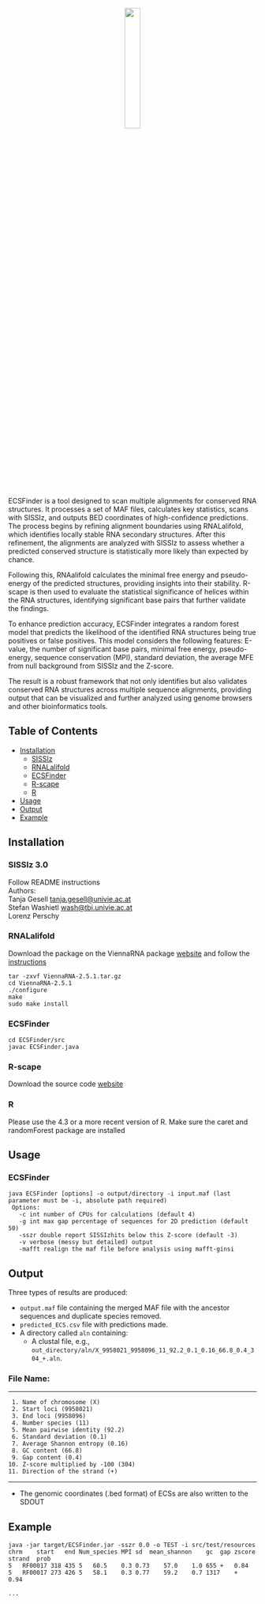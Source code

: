 


<p align="center" width="100%">
    <img width="25%" src="https://user-images.githubusercontent.com/44384386/195381940-680064be-d53a-45b6-a5e1-a80ff1cb804e.jpg"> 
</p>

ECSFinder is a tool designed to scan multiple alignments for conserved RNA structures. It processes a set of MAF files, calculates key statistics, scans with SISSIz, and outputs BED coordinates of high-confidence predictions. The process begins by refining alignment boundaries using RNALalifold, which identifies locally stable RNA secondary structures. After this refinement, the alignments are analyzed with SISSIz to assess whether a predicted conserved structure is statistically more likely than expected by chance.

Following this, RNAalifold calculates the minimal free energy and pseudo-energy of the predicted structures, providing insights into their stability. R-scape is then used to evaluate the statistical significance of helices within the RNA structures, identifying significant base pairs that further validate the findings.

To enhance prediction accuracy, ECSFinder integrates a random forest model that predicts the likelihood of the identified RNA structures being true positives or false positives. This model considers the following features: E-value, the number of significant base pairs, minimal free energy, pseudo-energy, sequence conservation (MPI), standard deviation, the average MFE from null background from SISSIz and the Z-score.

The result is a robust framework that not only identifies but also validates conserved RNA structures across multiple sequence alignments, providing output that can be visualized and further analyzed using genome browsers and other bioinformatics tools.


## Table of Contents

- [Installation](#installation)
    - [SISSIz](#sissiz)
    - [RNALalifold](#rnalalifold)
    - [ECSFinder](#ecsfinder)
    - [R-scape](#r-scape)
    - [R](#r)
- [Usage](#usage)
- [Output](#output)
- [Example](#example)


## Installation

### SISSIz 3.0

Follow README instructions  
Authors:  
Tanja Gesell <tanja.gesell@univie.ac.at>  
Stefan Washietl <wash@tbi.univie.ac.at>  
Lorenz Perschy <NA>
### RNALalifold
Download the package on the ViennaRNA package [website](https://www.tbi.univie.ac.at/RNA/) and follow the [instructions](https://www.tbi.univie.ac.at/RNA/documentation.html#install)
```
tar -zxvf ViennaRNA-2.5.1.tar.gz
cd ViennaRNA-2.5.1
./configure
make
sudo make install
```

### ECSFinder
```
cd ECSFinder/src
javac ECSFinder.java
```
### R-scape

Download the source code [website](http://eddylab.org/R-scape/)
### R

Please use the 4.3 or a more recent version of R. Make sure the caret and randomForest package are installed

## Usage
### ECSFinder
```
java ECSFinder [options] -o output/directory -i input.maf (last parameter must be -i, absolute path required)
 Options:
   -c int number of CPUs for calculations (default 4)
   -g int max gap percentage of sequences for 2D prediction (default 50)
   -sszr double report SISSIzhits below this Z-score (default -3)
   -v verbose (messy but detailed) output
   -mafft realign the maf file before analysis using mafft-ginsi
```

## Output
Three types of results are produced:

* `output.maf` file containing the merged MAF file with the ancestor sequences and duplicate species removed.
* `predicted_ECS.csv` file with predictions made.
* A directory called `aln` containing:
    * A clustal file, e.g., `out_directory/aln/X_9958021_9958096_11_92.2_0.1_0.16_66.8_0.4_304_+.aln`.

### File Name:
***

     1. Name of chromosome (X)
     2. Start loci (9958021)
     3. End loci (9958096)
     4. Number species (11)
     5. Mean pairwise identity (92.2)
     6. Standard deviation (0.1)
     7. Average Shannon entropy (0.16)
     8. GC content (66.8)
     9. Gap content (0.4)
    10. Z-score multiplied by -100 (304)
    11. Direction of the strand (+)
 ***   

*  The genomic coordinates (.bed format) of ECSs are also written to the SDOUT

## Example
 ```
java -jar target/ECSFinder.jar -sszr 0.0 -o TEST -i src/test/resources
chrm	start	end	Num_species	MPI	sd	mean_shannon	gc	gap	zscore	strand	prob
5	RF00017	318	435	5	60.5	0.3	0.73	57.0	1.0	655	+	0.84
5	RF00017	273	426	5	58.1	0.3	0.77	59.2	0.7	1317	+	0.94

...
```